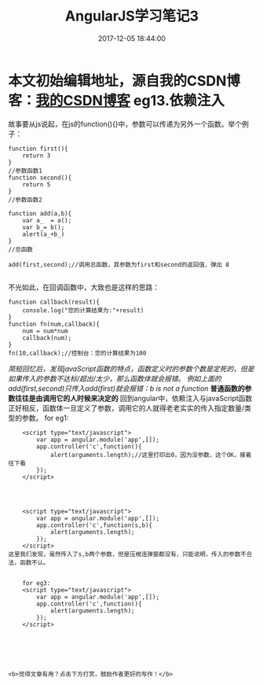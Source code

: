 ﻿---
title: AngularJS学习笔记3
date: 2017-12-05 18:44:00
tags: angularjs
reward: true #是否开启打赏功能
comment: true #是否开启评论功能
---
本文初始编辑地址，源自我的CSDN博客：[我的CSDN博客](http://blog.csdn.net/qq_20264891/article/details/78719707)
**eg13.依赖注入**
=========
故事要从js说起，在js的function(){}中，参数可以传递为另外一个函数。举个例子：

```
function first(){
	return 3
}
//参数函数1
function second(){
	return 5 
}
//参数函数2

function add(a,b){
	var a_  = a();
	var b_= b();
	alert(a_+b_)
}
//总函数

add(first,second);//调用总函数，其参数为first和second的返回值，弹出 8


```
不光如此，在回调函数中，大致也是这样的思路：
```
function callback(result){
	console.log("您的计算结果为:"+result)
}
function fn(num,callback){
	num = num*num
	callback(num);
}
fn(10,callback);//控制台：您的计算结果为100
```
*简短回忆后，发现javaScript函数的特点，函数定义时的参数个数是定死的，但是如果传入的参数不达标/超出/太少，那么函数体就会报错。
例如上面的add(first,second)只传入add(first)就会报错：b is not a function*
**普通函数的参数往往是由调用它的人时候来决定的**
回到angular中，依赖注入与javaScript函数正好相反，函数体一旦定义了参数，调用它的人就得老老实实的传入指定数量/类型的参数。
for eg1:

```
	<script type="text/javascript">
		var app = angular.module('app',[]);
		app.controller('c',function(){
			alert(arguments.length);//这里打印出0，因为没参数，这个OK，接着往下看
		});
	</script>



```
```

	<script type="text/javascript">
		var app = angular.module('app',[]);
		app.controller('c',function(s,b){
			alert(arguments.length);
		});
	</script>
这里我们发现，虽然传入了s,b两个参数，但是压根连弹窗都没有，只能说明，传入的参数不合法，函数不认。


```
```
	for eg3:
	<script type="text/javascript">
		var app = angular.module('app',[]);
		app.controller('c',function(){
			alert(arguments.length);
		});
	</script>
```

```





<b>觉得文章有用？点击下方打赏，鼓励作者更好的写作！</b>

